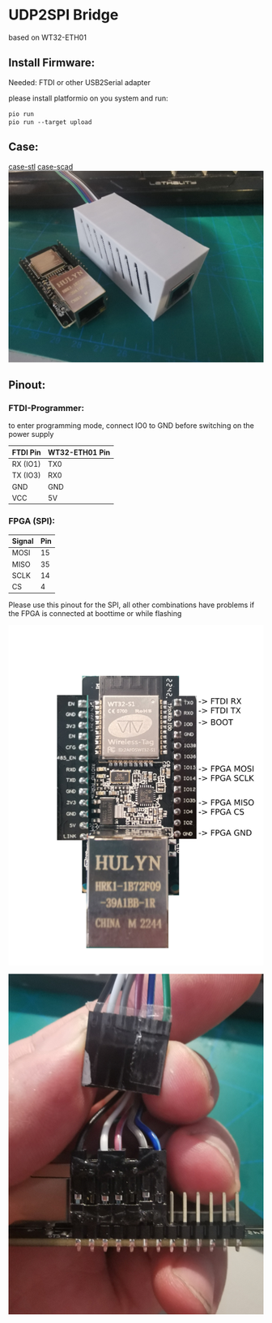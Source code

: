# UDP2SPI Bridge

based on WT32-ETH01

## Install Firmware:

Needed: FTDI or other USB2Serial adapter

please install platformio on you system and run:

```
pio run
pio run --target upload
```


## Case:

[case-stl](wt32eth0-case.stl)
[case-scad](wt32eth0-case.scad)
![CAse](wt32eth0-case.jpg?raw=true "Case")

## Pinout:

### FTDI-Programmer:

to enter programming mode, connect IO0 to GND before switching on the power supply

| FTDI Pin | WT32-ETH01 Pin |
| --- | --- |
| RX (IO1) | TX0 |
| TX (IO3) | RX0 |
| GND | GND |
| VCC | 5V |

### FPGA (SPI):

| Signal | Pin |
| --- | --- |
| MOSI | 15 |
| MISO | 35 |
| SCLK | 14 |
| CS | 4 |

Please use this pinout for the SPI, all other combinations have problems if the FPGA is connected at boottime or while flashing

![Pinout](pinout.jpg?raw=true "Pinout")

![jumperwires](wt32-eth01-jumperwires.jpg?raw=true "jumperwires")

